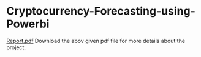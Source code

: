 # Cryptocurrency-Forecasting-using-Powerbi

[Report.pdf](https://github.com/Sapatibh/Cryptocurrency-Forecasting-using-Powerbi/files/10198082/Report.pdf)
Download the abov given pdf file for more details about the project.
